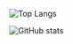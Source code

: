 ![Top Langs](https://github-readme-stats.vercel.app/api/top-langs/?username=willbattel&layout=compact&theme=tokyonight)

![GitHub stats](https://github-readme-stats.vercel.app/api?username=willbattel&count_private=true&include_all_commits=true&show_icons=true&theme=tokyonight)



